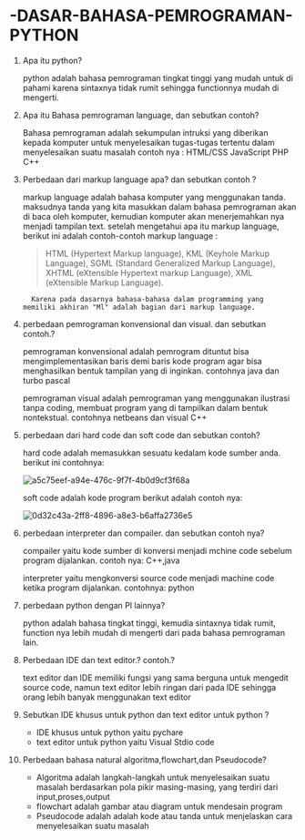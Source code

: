 # -DASAR-BAHASA-PEMROGRAMAN-PYTHON

1. Apa itu python?
  
   python adalah bahasa pemrograman tingkat tinggi yang mudah untuk di pahami karena sintaxnya tidak rumit sehingga functionnya mudah di mengerti.
  
2. Apa itu Bahasa pemrograman language, dan sebutkan contoh?

   Bahasa pemrograman adalah sekumpulan intruksi yang diberikan kepada komputer untuk menyelesaikan tugas-tugas tertentu dalam menyelesaikan suatu masalah
   contoh nya : HTML/CSS
                JavaScript
                PHP
                C++
                
3. Perbedaan dari markup language apa? dan sebutkan contoh ?

      markup language adalah bahasa komputer yang menggunakan tanda. maksudnya tanda yang kita masukkan dalam bahasa pemrograman akan di baca oleh komputer, kemudian komputer akan       menerjemahkan nya menjadi tampilan text.
      setelah mengetahui apa itu markup language, berikut ini adalah contoh-contoh markup language :
      > HTML (Hypertext Markup language),
      > KML (Keyhole Markup Language),
      > SGML (Standard Generalized Markup Language),
      > XHTML (eXtensible Hypertext markup Language),
      > XML (eXtensible Markup Language).
         
         Karena pada dasarnya bahasa-bahasa dalam programming yang memiliki akhiran "Ml" adalah bagian dari markup language.
          
4. perbedaan pemrograman konvensional dan visual. dan sebutkan contoh.?

      pemrograman konvensional adalah pemrogram dituntut bisa mengimplementasikan baris demi baris kode program agar bisa menghasilkan bentuk tampilan yang di inginkan.
      contohnya java dan turbo pascal
      
      pemrograman visual adalah pemrograman yang menggunakan ilustrasi tanpa coding, membuat program yang di tampilkan dalam bentuk nontekstual. 
      contohnya netbeans dan visual C++
      
5. perbedaan dari hard code dan soft code dan sebutkan contoh? 

    hard code adalah memasukkan sesuatu kedalam kode sumber anda.
    berikut ini contohnya:
    
    ![a5c75eef-a94e-476c-9f7f-4b0d9cf3f68a](https://user-images.githubusercontent.com/93004934/138540729-c09a668e-b45c-4884-b0ce-218f93dc0d97.jpg)
    
    soft code adalah kode program
    berikut adalah contoh nya: 
    
    ![0d32c43a-2ff8-4896-a8e3-b6affa2736e5](https://user-images.githubusercontent.com/93004934/138540907-0c7a0f0e-cf7a-4dfc-aabd-03458dc92c7a.jpg)
    
6. perbedaan interpreter dan compailer. dan sebutkan contoh nya?

    compailer yaitu kode sumber di konversi menjadi mchine code sebelum program dijalankan.
    contoh nya: C++,java
    
    interpreter yaitu mengkonversi source code menjadi machine code ketika program dijalankan.
    contohnya: python
    
7. perbedaan python dengan Pl lainnya?

    python adalah bahasa tingkat tinggi, kemudia sintaxnya tidak rumit, function nya lebih mudah di mengerti dari pada bahasa pemrograman lain.
    
8. Perbedaan IDE dan text editor.? contoh.?

    text editor dan IDE memiliki fungsi yang sama berguna untuk mengedit source code, namun text editor lebih ringan dari pada IDE sehingga orang lebih banyak menggunakan text       editor
    
9. Sebutkan IDE khusus untuk python dan text editor untuk python ?

    - IDE khusus untuk python yaitu pychare
    - text editor untuk python yaitu Visual Stdio code

10. Perbedaan bahasa natural algoritma,flowchart,dan Pseudocode?

    - Algoritma adalah langkah-langkah untuk menyelesaikan suatu masalah berdasarkan pola pikir masing-masing, yang terdiri dari input,proses,output
    - flowchart adalah gambar atau diagram untuk mendesain program
    - Pseudocode adalah adalah kode atau tanda untuk menjelaskan cara menyelesaikan suatu masalah

    

